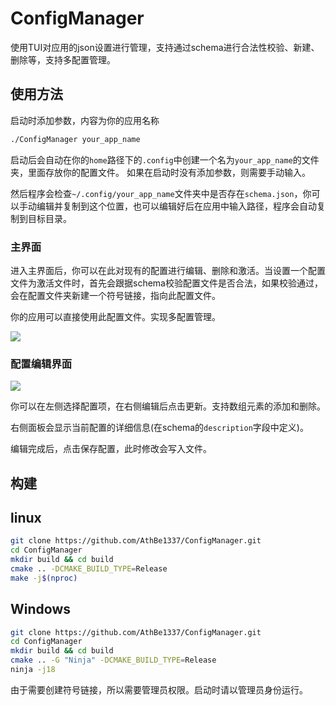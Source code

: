 # ConfigManager

使用TUI对应用的json设置进行管理，支持通过schema进行合法性校验、新建、删除等，支持多配置管理。

## 使用方法

启动时添加参数，内容为你的应用名称

```bash
./ConfigManager your_app_name
```
启动后会自动在你的`home`路径下的`.config`中创建一个名为`your_app_name`的文件夹，里面存放你的配置文件。 如果在启动时没有添加参数，则需要手动输入。

然后程序会检查`~/.config/your_app_name`文件夹中是否存在`schema.json`，你可以手动编辑并复制到这个位置，也可以编辑好后在应用中输入路径，程序会自动复制到目标目录。

### 主界面

进入主界面后，你可以在此对现有的配置进行编辑、删除和激活。当设置一个配置文件为激活文件时，首先会跟据schema校验配置文件是否合法，如果校验通过，会在配置文件夹新建一个符号链接，指向此配置文件。

你的应用可以直接使用此配置文件。实现多配置管理。

![](https://cloud.athbe.cn/f/PVho/F%5BVMI4FNBOFR%5B9ZU%7BM~98G1.png)

### 配置编辑界面

![](https://cloud.athbe.cn/f/w3u6/_JIP5@6UUQ9LW%28T%2958H75MJ.png)

你可以在左侧选择配置项，在右侧编辑后点击更新。支持数组元素的添加和删除。

右侧面板会显示当前配置的详细信息(在schema的`description`字段中定义)。

编辑完成后，点击保存配置，此时修改会写入文件。

## 构建

## linux

```bash
git clone https://github.com/AthBe1337/ConfigManager.git
cd ConfigManager
mkdir build && cd build
cmake .. -DCMAKE_BUILD_TYPE=Release
make -j$(nproc)
```

## Windows

```bash
git clone https://github.com/AthBe1337/ConfigManager.git
cd ConfigManager
mkdir build && cd build
cmake .. -G "Ninja" -DCMAKE_BUILD_TYPE=Release
ninja -j18
```

由于需要创建符号链接，所以需要管理员权限。启动时请以管理员身份运行。